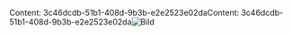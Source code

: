 <span data-ttu-id="6b48f-101">Content: 3c46dcdb-51b1-408d-9b3b-e2e2523e02da</span><span class="sxs-lookup"><span data-stu-id="6b48f-101">Content: 3c46dcdb-51b1-408d-9b3b-e2e2523e02da</span></span>![Bild](9d7daeee-4525-4c81-9235-e5a5872f5b02.png)
